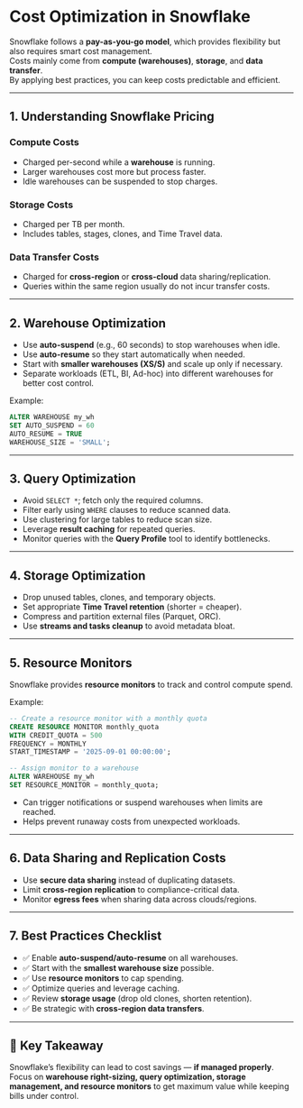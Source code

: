 # Cost Optimization in Snowflake

Snowflake follows a **pay-as-you-go model**, which provides flexibility but also requires smart cost management.  
Costs mainly come from **compute (warehouses)**, **storage**, and **data transfer**.  
By applying best practices, you can keep costs predictable and efficient.

---

## 1. Understanding Snowflake Pricing

### Compute Costs
- Charged per-second while a **warehouse** is running.  
- Larger warehouses cost more but process faster.  
- Idle warehouses can be suspended to stop charges.  

### Storage Costs
- Charged per TB per month.  
- Includes tables, stages, clones, and Time Travel data.  

### Data Transfer Costs
- Charged for **cross-region** or **cross-cloud** data sharing/replication.  
- Queries within the same region usually do not incur transfer costs.  

---

## 2. Warehouse Optimization

- Use **auto-suspend** (e.g., 60 seconds) to stop warehouses when idle.  
- Use **auto-resume** so they start automatically when needed.  
- Start with **smaller warehouses (XS/S)** and scale up only if necessary.  
- Separate workloads (ETL, BI, Ad-hoc) into different warehouses for better cost control.  

Example:
```sql
ALTER WAREHOUSE my_wh
SET AUTO_SUSPEND = 60
AUTO_RESUME = TRUE
WAREHOUSE_SIZE = 'SMALL';
```

---

## 3. Query Optimization

- Avoid `SELECT *`; fetch only the required columns.  
- Filter early using `WHERE` clauses to reduce scanned data.  
- Use clustering for large tables to reduce scan size.  
- Leverage **result caching** for repeated queries.  
- Monitor queries with the **Query Profile** tool to identify bottlenecks.  

---

## 4. Storage Optimization

- Drop unused tables, clones, and temporary objects.  
- Set appropriate **Time Travel retention** (shorter = cheaper).  
- Compress and partition external files (Parquet, ORC).  
- Use **streams and tasks cleanup** to avoid metadata bloat.  

---

## 5. Resource Monitors

Snowflake provides **resource monitors** to track and control compute spend.

Example:
```sql
-- Create a resource monitor with a monthly quota
CREATE RESOURCE MONITOR monthly_quota
WITH CREDIT_QUOTA = 500
FREQUENCY = MONTHLY
START_TIMESTAMP = '2025-09-01 00:00:00';

-- Assign monitor to a warehouse
ALTER WAREHOUSE my_wh
SET RESOURCE_MONITOR = monthly_quota;
```

- Can trigger notifications or suspend warehouses when limits are reached.  
- Helps prevent runaway costs from unexpected workloads.  

---

## 6. Data Sharing and Replication Costs

- Use **secure data sharing** instead of duplicating datasets.  
- Limit **cross-region replication** to compliance-critical data.  
- Monitor **egress fees** when sharing data across clouds/regions.  

---

## 7. Best Practices Checklist

- ✅ Enable **auto-suspend/auto-resume** on all warehouses.  
- ✅ Start with the **smallest warehouse size** possible.  
- ✅ Use **resource monitors** to cap spending.  
- ✅ Optimize queries and leverage caching.  
- ✅ Review **storage usage** (drop old clones, shorten retention).  
- ✅ Be strategic with **cross-region data transfers**.  

---

## 📌 Key Takeaway
Snowflake’s flexibility can lead to cost savings — **if managed properly**.  
Focus on **warehouse right-sizing, query optimization, storage management, and resource monitors** to get maximum value while keeping bills under control.
